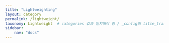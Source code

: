 ```yaml
---
title: "Lightweighting"
layout: category
permalink: /lightweight/
taxonomy: Lightweight  # categories 값과 일치해야 함 / _config의 title_translation에 블로그에 노출시킬 카테고리명 입력
sidebar:
    nav: "docs"
---
```

